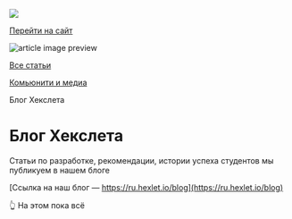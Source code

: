 [![](https://files.carrotquest.app/knowledge-bases-images/logos/64033/1726575914708-nb7xvabz.png)](/)

[Перейти на сайт](https://ru.hexlet.io)

![article image preview]()

[Все статьи](/)

[Комьюнити и медиа](/category/4292)

Блог Хекслета

# Блог Хекслета

Статьи по разработке, рекомендации, истории успеха студентов мы публикуем в нашем блоге

[Ссылка на наш блог — https://ru.hexlet.io/blog](https://ru.hexlet.io/blog)

👆 На этом пока всё